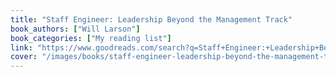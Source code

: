 ```yaml
---
title: "Staff Engineer: Leadership Beyond the Management Track"
book_authors: ["Will Larson"]
book_categories: ["My reading list"]
link: "https://www.goodreads.com/search?q=Staff+Engineer:+Leadership+Beyond+the+Management+Track+Will+Larson"
cover: "/images/books/staff-engineer-leadership-beyond-the-management-track.jpg"
---
```

